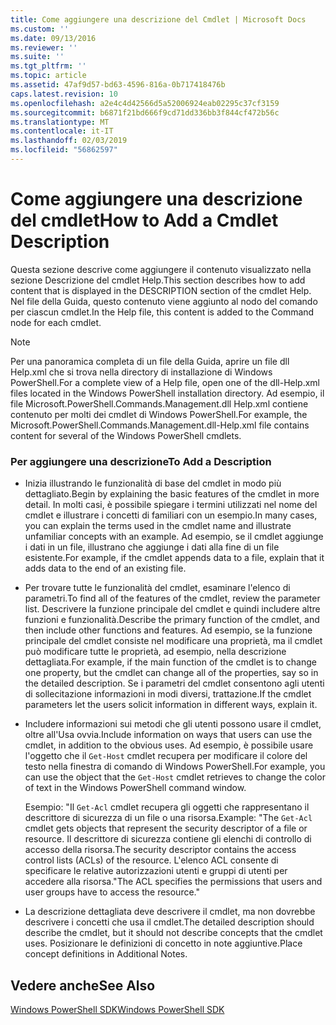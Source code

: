 ```yaml
---
title: Come aggiungere una descrizione del Cmdlet | Microsoft Docs
ms.custom: ''
ms.date: 09/13/2016
ms.reviewer: ''
ms.suite: ''
ms.tgt_pltfrm: ''
ms.topic: article
ms.assetid: 47af9d57-bd63-4596-816a-0b717418476b
caps.latest.revision: 10
ms.openlocfilehash: a2e4c4d42566d5a52006924eab02295c37cf3159
ms.sourcegitcommit: b6871f21bd666f9cd71dd336bb3f844cf472b56c
ms.translationtype: MT
ms.contentlocale: it-IT
ms.lasthandoff: 02/03/2019
ms.locfileid: "56862597"
---
```

# <a name="how-to-add-a-cmdlet-description"></a><span data-ttu-id="c976b-102">Come aggiungere una descrizione del cmdlet</span><span class="sxs-lookup"><span data-stu-id="c976b-102">How to Add a Cmdlet Description</span></span>

<span data-ttu-id="c976b-103">Questa sezione descrive come aggiungere il contenuto visualizzato nella sezione Descrizione del cmdlet Help.</span><span class="sxs-lookup"><span data-stu-id="c976b-103">This section describes how to add content that is displayed in the DESCRIPTION section of the cmdlet Help.</span></span> <span data-ttu-id="c976b-104">Nel file della Guida, questo contenuto viene aggiunto al nodo del comando per ciascun cmdlet.</span><span class="sxs-lookup"><span data-stu-id="c976b-104">In the Help file, this content is added to the Command node for each cmdlet.</span></span>

> [!NOTE]
> <span data-ttu-id="c976b-105">Per una panoramica completa di un file della Guida, aprire un file dll Help.xml che si trova nella directory di installazione di Windows PowerShell.</span><span class="sxs-lookup"><span data-stu-id="c976b-105">For a complete view of a Help file, open one of the dll-Help.xml files located in the Windows PowerShell installation directory.</span></span> <span data-ttu-id="c976b-106">Ad esempio, il file Microsoft.PowerShell.Commands.Management.dll Help.xml contiene contenuto per molti dei cmdlet di Windows PowerShell.</span><span class="sxs-lookup"><span data-stu-id="c976b-106">For example, the Microsoft.PowerShell.Commands.Management.dll-Help.xml file contains content for several of the Windows PowerShell cmdlets.</span></span>

### <a name="to-add-a-description"></a><span data-ttu-id="c976b-107">Per aggiungere una descrizione</span><span class="sxs-lookup"><span data-stu-id="c976b-107">To Add a Description</span></span>

- <span data-ttu-id="c976b-108">Inizia illustrando le funzionalità di base del cmdlet in modo più dettagliato.</span><span class="sxs-lookup"><span data-stu-id="c976b-108">Begin by explaining the basic features of the cmdlet in more detail.</span></span> <span data-ttu-id="c976b-109">In molti casi, è possibile spiegare i termini utilizzati nel nome del cmdlet e illustrare i concetti di familiari con un esempio.</span><span class="sxs-lookup"><span data-stu-id="c976b-109">In many cases, you can explain the terms used in the cmdlet name and illustrate unfamiliar concepts with an example.</span></span> <span data-ttu-id="c976b-110">Ad esempio, se il cmdlet aggiunge i dati in un file, illustrano che aggiunge i dati alla fine di un file esistente.</span><span class="sxs-lookup"><span data-stu-id="c976b-110">For example, if the cmdlet appends data to a file, explain that it adds data to the end of an existing file.</span></span>

- <span data-ttu-id="c976b-111">Per trovare tutte le funzionalità del cmdlet, esaminare l'elenco di parametri.</span><span class="sxs-lookup"><span data-stu-id="c976b-111">To find all of the features of the cmdlet, review the parameter list.</span></span> <span data-ttu-id="c976b-112">Descrivere la funzione principale del cmdlet e quindi includere altre funzioni e funzionalità.</span><span class="sxs-lookup"><span data-stu-id="c976b-112">Describe the primary function of the cmdlet, and then include other functions and features.</span></span> <span data-ttu-id="c976b-113">Ad esempio, se la funzione principale del cmdlet consiste nel modificare una proprietà, ma il cmdlet può modificare tutte le proprietà, ad esempio, nella descrizione dettagliata.</span><span class="sxs-lookup"><span data-stu-id="c976b-113">For example, if the main function of the cmdlet is to change one property, but the cmdlet can change all of the properties, say so in the detailed description.</span></span> <span data-ttu-id="c976b-114">Se i parametri del cmdlet consentono agli utenti di sollecitazione informazioni in modi diversi, trattazione.</span><span class="sxs-lookup"><span data-stu-id="c976b-114">If the cmdlet parameters let the users solicit information in different ways, explain it.</span></span>

- <span data-ttu-id="c976b-115">Includere informazioni sui metodi che gli utenti possono usare il cmdlet, oltre all'Usa ovvia.</span><span class="sxs-lookup"><span data-stu-id="c976b-115">Include information on ways that users can use the cmdlet, in addition to the obvious uses.</span></span> <span data-ttu-id="c976b-116">Ad esempio, è possibile usare l'oggetto che il `Get-Host` cmdlet recupera per modificare il colore del testo nella finestra di comando di Windows PowerShell.</span><span class="sxs-lookup"><span data-stu-id="c976b-116">For example, you can use the object that the `Get-Host` cmdlet retrieves to change the color of text in the Windows PowerShell command window.</span></span>

  <span data-ttu-id="c976b-117">Esempio:  "Il `Get-Acl` cmdlet recupera gli oggetti che rappresentano il descrittore di sicurezza di un file o una risorsa.</span><span class="sxs-lookup"><span data-stu-id="c976b-117">Example:  "The `Get-Acl` cmdlet gets objects that represent the security descriptor of a file or resource.</span></span> <span data-ttu-id="c976b-118">Il descrittore di sicurezza contiene gli elenchi di controllo di accesso della risorsa.</span><span class="sxs-lookup"><span data-stu-id="c976b-118">The security descriptor contains the access control lists (ACLs) of the resource.</span></span> <span data-ttu-id="c976b-119">L'elenco ACL consente di specificare le relative autorizzazioni utenti e gruppi di utenti per accedere alla risorsa."</span><span class="sxs-lookup"><span data-stu-id="c976b-119">The ACL specifies the permissions that users and user groups have to access the resource."</span></span>

- <span data-ttu-id="c976b-120">La descrizione dettagliata deve descrivere il cmdlet, ma non dovrebbe descrivere i concetti che usa il cmdlet.</span><span class="sxs-lookup"><span data-stu-id="c976b-120">The detailed description should describe the cmdlet, but it should not describe concepts that the cmdlet uses.</span></span> <span data-ttu-id="c976b-121">Posizionare le definizioni di concetto in note aggiuntive.</span><span class="sxs-lookup"><span data-stu-id="c976b-121">Place concept definitions in Additional Notes.</span></span>

## <a name="see-also"></a><span data-ttu-id="c976b-122">Vedere anche</span><span class="sxs-lookup"><span data-stu-id="c976b-122">See Also</span></span>

[<span data-ttu-id="c976b-123">Windows PowerShell SDK</span><span class="sxs-lookup"><span data-stu-id="c976b-123">Windows PowerShell SDK</span></span>](../windows-powershell-reference.md)
